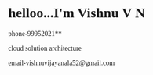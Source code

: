 <!DOCTYPE html>
<html>
<head>
<style>
body {
  font-family: 'Brush Script MT', cursive;
}
</style>
</head>
<body>

<h1>helloo...I'm Vishnu V N</h1>

<p>phone-99952021**</p>
<p>cloud solution architecture</p>
<p>email-vishnuvijayanala52@gmail.com

</body>
</html>
